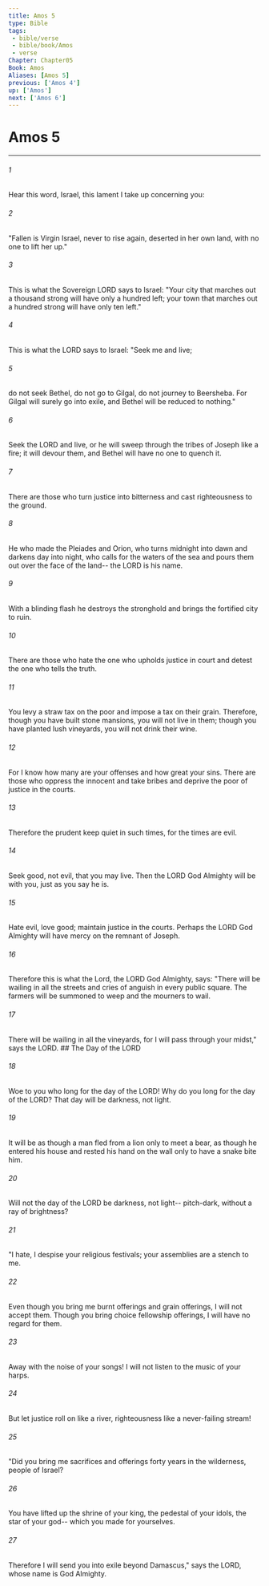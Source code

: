 ```yaml
---
title: Amos 5
type: Bible
tags:
 - bible/verse
 - bible/book/Amos
 - verse
Chapter: Chapter05
Book: Amos
Aliases: [Amos 5]
previous: ['Amos 4']
up: ['Amos']
next: ['Amos 6']
---
```

# Amos 5

***


###### 1 
Hear this word, Israel, this lament I take up concerning you: 

###### 2 
"Fallen is Virgin Israel, never to rise again, deserted in her own land, with no one to lift her up." 

###### 3 
This is what the Sovereign LORD says to Israel: "Your city that marches out a thousand strong will have only a hundred left; your town that marches out a hundred strong will have only ten left." 

###### 4 
This is what the LORD says to Israel: "Seek me and live; 

###### 5 
do not seek Bethel, do not go to Gilgal, do not journey to Beersheba. For Gilgal will surely go into exile, and Bethel will be reduced to nothing." 

###### 6 
Seek the LORD and live, or he will sweep through the tribes of Joseph like a fire; it will devour them, and Bethel will have no one to quench it. 

###### 7 
There are those who turn justice into bitterness and cast righteousness to the ground. 

###### 8 
He who made the Pleiades and Orion, who turns midnight into dawn and darkens day into night, who calls for the waters of the sea and pours them out over the face of the land-- the LORD is his name. 

###### 9 
With a blinding flash he destroys the stronghold and brings the fortified city to ruin. 

###### 10 
There are those who hate the one who upholds justice in court and detest the one who tells the truth. 

###### 11 
You levy a straw tax on the poor and impose a tax on their grain. Therefore, though you have built stone mansions, you will not live in them; though you have planted lush vineyards, you will not drink their wine. 

###### 12 
For I know how many are your offenses and how great your sins. There are those who oppress the innocent and take bribes and deprive the poor of justice in the courts. 

###### 13 
Therefore the prudent keep quiet in such times, for the times are evil. 

###### 14 
Seek good, not evil, that you may live. Then the LORD God Almighty will be with you, just as you say he is. 

###### 15 
Hate evil, love good; maintain justice in the courts. Perhaps the LORD God Almighty will have mercy on the remnant of Joseph. 

###### 16 
Therefore this is what the Lord, the LORD God Almighty, says: "There will be wailing in all the streets and cries of anguish in every public square. The farmers will be summoned to weep and the mourners to wail. 

###### 17 
There will be wailing in all the vineyards, for I will pass through your midst," says the LORD. ## The Day of the LORD 

###### 18 
Woe to you who long for the day of the LORD! Why do you long for the day of the LORD? That day will be darkness, not light. 

###### 19 
It will be as though a man fled from a lion only to meet a bear, as though he entered his house and rested his hand on the wall only to have a snake bite him. 

###### 20 
Will not the day of the LORD be darkness, not light-- pitch-dark, without a ray of brightness? 

###### 21 
"I hate, I despise your religious festivals; your assemblies are a stench to me. 

###### 22 
Even though you bring me burnt offerings and grain offerings, I will not accept them. Though you bring choice fellowship offerings, I will have no regard for them. 

###### 23 
Away with the noise of your songs! I will not listen to the music of your harps. 

###### 24 
But let justice roll on like a river, righteousness like a never-failing stream! 

###### 25 
"Did you bring me sacrifices and offerings forty years in the wilderness, people of Israel? 

###### 26 
You have lifted up the shrine of your king, the pedestal of your idols, the star of your god-- which you made for yourselves. 

###### 27 
Therefore I will send you into exile beyond Damascus," says the LORD, whose name is God Almighty. 
